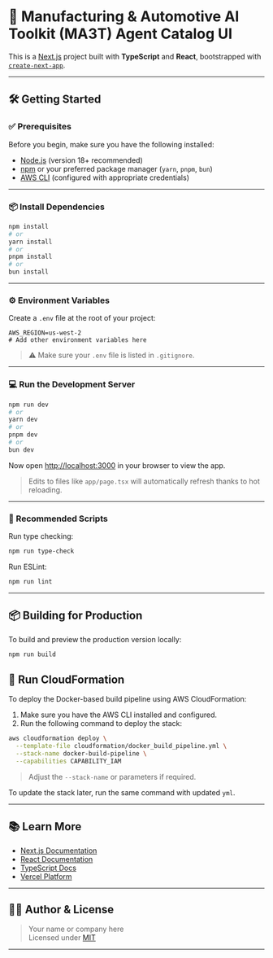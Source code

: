 # 🚀 Manufacturing & Automotive AI Toolkit (MA3T) Agent Catalog UI

This is a [Next.js](https://nextjs.org/) project built with **TypeScript** and **React**, bootstrapped with [`create-next-app`](https://nextjs.org/docs/app/api-reference/cli/create-next-app).

---

## 🛠️ Getting Started

### ✅ Prerequisites

Before you begin, make sure you have the following installed:

- [Node.js](https://nodejs.org/) (version 18+ recommended)
- [npm](https://www.npmjs.com/) or your preferred package manager (`yarn`, `pnpm`, `bun`)
- [AWS CLI](https://docs.aws.amazon.com/cli/latest/userguide/cli-chap-install.html) (configured with appropriate credentials)

---

### 📦 Install Dependencies

```bash
npm install
# or
yarn install
# or
pnpm install
# or
bun install
```

---

### ⚙️ Environment Variables

Create a `.env` file at the root of your project:

```env
AWS_REGION=us-west-2
# Add other environment variables here
```

> ⚠️ Make sure your `.env` file is listed in `.gitignore`.

---

### 💻 Run the Development Server

```bash
npm run dev
# or
yarn dev
# or
pnpm dev
# or
bun dev
```

Now open [http://localhost:3000](http://localhost:3000) in your browser to view the app.

> Edits to files like `app/page.tsx` will automatically refresh thanks to hot reloading.

---

### 🧪 Recommended Scripts

Run type checking:

```bash
npm run type-check
```

Run ESLint:

```bash
npm run lint
```

---

## 📦 Building for Production

To build and preview the production version locally:

```bash
npm run build
```


## 🔧 Run CloudFormation 

To deploy the Docker-based build pipeline using AWS CloudFormation:

1. Make sure you have the AWS CLI installed and configured.
2. Run the following command to deploy the stack:

```bash
aws cloudformation deploy \
  --template-file cloudformation/docker_build_pipeline.yml \
  --stack-name docker-build-pipeline \
  --capabilities CAPABILITY_IAM
```

> Adjust the `--stack-name` or parameters if required.

To update the stack later, run the same command with updated `yml`.

---

## 📚 Learn More

- [Next.js Documentation](https://nextjs.org/docs)
- [React Documentation](https://react.dev/)
- [TypeScript Docs](https://www.typescriptlang.org/docs/)
- [Vercel Platform](https://vercel.com)

---

## 🧑‍💻 Author & License

> Your name or company here  
Licensed under [MIT](LICENSE)

---


